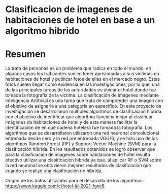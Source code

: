 # Clasificacion de imagenes de habitaciones de hotel en base a un algoritmo hibrido

# Resumen
La trata de personas es un problema que radica en todo el mundo, en algunos casos los traficantes suelen tener aprisionadas a sus víctimas en habitaciones de hotel y publicar fotos de ellas en el mercado negro. Estas fotos suelen llegar como evidencia en las investigaciones, por lo que, una de las principales tareas de las autoridades es ubicar el hotel donde fue tomada la fotografía de la víctima.
La clasificación de imágenes mediante Inteligencia Artificial es una tarea que trata de comprender una imagen con el objetivo de asignarla a una categoría en específico. En este proyecto de investigación se desarrollaron múltiples algoritmos de clasificación híbrida con el objetivo de identificar que algoritmo funciona mejor al clasificar imágenes de habitaciones de hotel y de esta manera facilitar la identificación de en qué cadena hotelera fue tomada la fotografía. Los algoritmos que se desarrollaron utilizaron una red neuronal convolucional entrenada desde cero y la red pre entrenada VGG16, y se hizo uso de los algoritmos Random Forest (RF) y Support Vector Machine (SVM) para la clasificación híbrida.
En los resultados obtenidos se logró observar que para la clasificación de imágenes sobre habitaciones de hotel resulta efectivo utilizar una clasificación hibrida ya que, al aplicar RF o SVM sobre la red neuronal se obtuvieron mejores resultados de clasificación que cuando se realizó una clasificación no hibrida.

Origen de los datos utilizados para el desarrollo de los algoritmos: https://www.kaggle.com/c/hotel-id-2021-fgvc8
